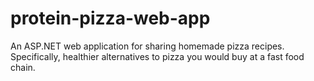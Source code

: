 # protein-pizza-web-app
An ASP.NET web application for sharing homemade pizza recipes. Specifically, healthier alternatives to pizza you would buy at a fast food chain.
